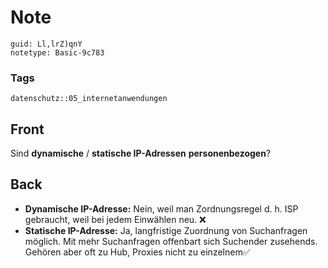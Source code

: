 # Note
```
guid: Ll,lrZ)qnY
notetype: Basic-9c783
```

### Tags
```
datenschutz::05_internetanwendungen
```

## Front
Sind <b>dynamische</b> / <b>statische IP-Adressen</b>
<b>personenbezogen</b>?

## Back
<ul>
  <li><b>Dynamische IP-Adresse:</b> Nein, weil man Zordnungsregel
  d. h. ISP gebraucht, weil bei jedem Einwählen neu. ❌
  <li><b>Statische IP-Adresse:</b> Ja, langfristige Zuordnung von
  Suchanfragen möglich. Mit mehr Suchanfragen offenbart sich
  Suchender zusehends. Gehören aber oft zu Hub, Proxies nicht zu
  einzelnem✅
</ul>
